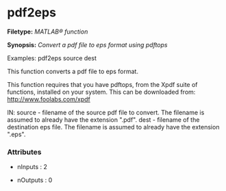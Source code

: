 # pdf2eps

**Filetype:** _MATLAB&reg; function_

**Synopsis:** _Convert a pdf file to eps format using pdftops_

Examples:
    pdf2eps source dest

This function converts a pdf file to eps format.

This function requires that you have pdftops, from the Xpdf suite of
functions, installed on your system. This can be downloaded from:
http://www.foolabs.com/xpdf

IN:
    source - filename of the source pdf file to convert. The filename is
             assumed to already have the extension ".pdf".
    dest - filename of the destination eps file. The filename is assumed to
           already have the extension ".eps".


### Attributes


- nInputs : 2

- nOutputs : 0
